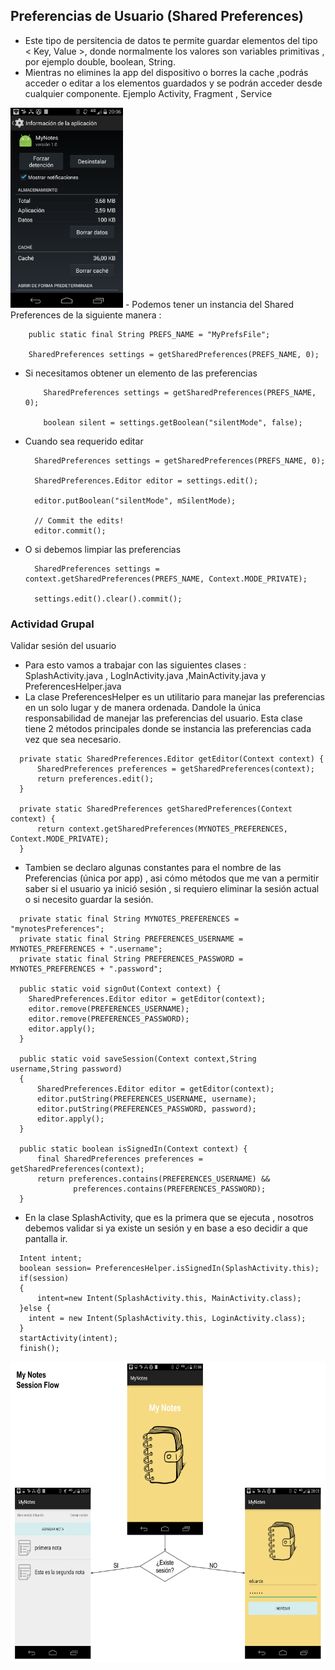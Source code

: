 ## Preferencias de Usuario (Shared Preferences)

- Este tipo de persitencia de datos te permite guardar elementos del tipo < Key, Value >, 
  donde normalmente los valores son variables primitivas , por ejemplo double, boolean, String.
- Mientras no elimines la app del dispositivo o borres la cache ,podrás acceder o editar a  los elementos 
  guardados y se podrán acceder desde cualquier componente. Ejemplo Activity, Fragment , Service

<img src="https://github.com/ISILAndroid/am2_group2016_2/blob/Lesson4/BorrarCache.png" height="320">
- Podemos tener un instancia del Shared Preferences de la siguiente manera :
  
  ```
      public static final String PREFS_NAME = "MyPrefsFile";
      
      SharedPreferences settings = getSharedPreferences(PREFS_NAME, 0);

  ```
- Si necesitamos obtener un elemento de las preferencias
  ```
      SharedPreferences settings = getSharedPreferences(PREFS_NAME, 0);
      
      boolean silent = settings.getBoolean("silentMode", false);
  ```
- Cuando sea requerido editar
  ```
    SharedPreferences settings = getSharedPreferences(PREFS_NAME, 0);
    
    SharedPreferences.Editor editor = settings.edit();
    
    editor.putBoolean("silentMode", mSilentMode);

    // Commit the edits!
    editor.commit();
  ```
- O si debemos limpiar las preferencias
  ```
    SharedPreferences settings = context.getSharedPreferences(PREFS_NAME, Context.MODE_PRIVATE);
    
    settings.edit().clear().commit();
  ```
  

### Actividad Grupal
  Validar sesión del usuario
  * Para esto vamos a trabajar con las siguientes clases : SplashActivity.java , LogInActivity.java ,MainActivity.java y PreferencesHelper.java
  * La clase PreferencesHelper es un utilitario para manejar las preferencias en un solo lugar y de manera ordenada. Dandole la única responsabilidad de manejar las preferencias del usuario. Esta clase tiene 2 métodos principales donde se instancia las preferencias cada vez que sea necesario.
  
  ```
    private static SharedPreferences.Editor getEditor(Context context) {
        SharedPreferences preferences = getSharedPreferences(context);
        return preferences.edit();
    }

    private static SharedPreferences getSharedPreferences(Context context) {
        return context.getSharedPreferences(MYNOTES_PREFERENCES, Context.MODE_PRIVATE);
    }
  ```
  * Tambien se declaro algunas constantes para el nombre de las Preferencias (única por app) , asi cómo métodos que me van a permitir saber si el usuario ya inició sesión , si requiero eliminar la sesión actual o si necesito guardar la sesión.
  ```
    private static final String MYNOTES_PREFERENCES = "mynotesPreferences";
    private static final String PREFERENCES_USERNAME = MYNOTES_PREFERENCES + ".username";
    private static final String PREFERENCES_PASSWORD = MYNOTES_PREFERENCES + ".password";
    
    public static void signOut(Context context) {
      SharedPreferences.Editor editor = getEditor(context);
      editor.remove(PREFERENCES_USERNAME);
      editor.remove(PREFERENCES_PASSWORD);
      editor.apply();
    }
    
    public static void saveSession(Context context,String username,String password)
    {
        SharedPreferences.Editor editor = getEditor(context);
        editor.putString(PREFERENCES_USERNAME, username);
        editor.putString(PREFERENCES_PASSWORD, password);
        editor.apply();
    }
    
    public static boolean isSignedIn(Context context) {
        final SharedPreferences preferences = getSharedPreferences(context);
        return preferences.contains(PREFERENCES_USERNAME) &&
                preferences.contains(PREFERENCES_PASSWORD);
    }
  ```
  * En la clase SplashActivity, que es la primera que se ejecuta , nosotros debemos validar si ya existe un sesión y en base a eso decidir a que pantalla ir.
  ```
    Intent intent;
    boolean session= PreferencesHelper.isSignedIn(SplashActivity.this);
    if(session)
    {
        intent=new Intent(SplashActivity.this, MainActivity.class);
    }else {
      intent = new Intent(SplashActivity.this, LoginActivity.class);
    }
    startActivity(intent);
    finish();
  ```

<img src="https://github.com/ISILAndroid/am2_group2016_2/blob/Lesson4/MyNotesSessionFlow.png" height="480">
